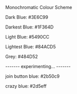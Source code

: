 Monochromatic Colour Scheme

Dark Blue: #3E6C99

Darkest Blue: #1F364D

Light Blue: #5490CC

Lightest Blue: #84ACD5

Grey: #484D52






------- experimenting... -------

join button blue: #2b50c9

crazy blue: #2d5eff
